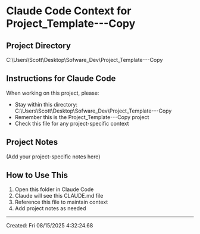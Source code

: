 # Claude Code Context for Project_Template---Copy

## Project Directory
C:\Users\Scott\Desktop\Sofware_Dev\Project_Template---Copy

## Instructions for Claude Code
When working on this project, please:
- Stay within this directory: C:\Users\Scott\Desktop\Sofware_Dev\Project_Template---Copy
- Remember this is the Project_Template---Copy project
- Check this file for any project-specific context

## Project Notes
(Add your project-specific notes here)

## How to Use This
1. Open this folder in Claude Code
2. Claude will see this CLAUDE.md file
3. Reference this file to maintain context
4. Add project notes as needed

---
Created: Fri 08/15/2025  4:32:24.68
